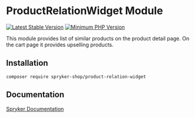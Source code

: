 # ProductRelationWidget Module
[![Latest Stable Version](https://poser.pugx.org/spryker-shop/product-relation-widget/v/stable.svg)](https://packagist.org/packages/spryker-shop/product-relation-widget)
[![Minimum PHP Version](https://img.shields.io/badge/php-%3E%3D%207.4-8892BF.svg)](https://php.net/)

This module provides list of similar products on the product detail page. On the cart page it provides upselling products.

## Installation

```
composer require spryker-shop/product-relation-widget
```

## Documentation

[Spryker Documentation](https://academy.spryker.com)
